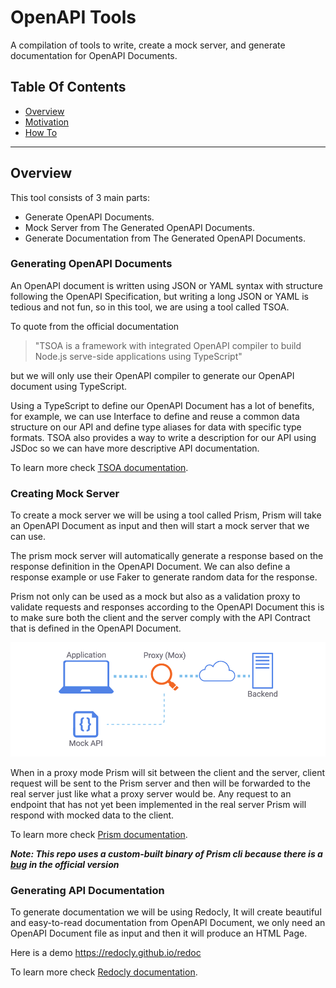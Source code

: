 # OpenAPI Tools

A compilation of tools to write, create a mock server, and generate documentation for OpenAPI Documents.

## Table Of Contents
- [Overview](#overview)
- [Motivation](/docs/motivation.md)
- [How To]()


---
## Overview
This tool consists of 3 main parts:
- Generate OpenAPI Documents.
- Mock Server from The Generated OpenAPI Documents.
- Generate Documentation from The Generated OpenAPI Documents.

### Generating OpenAPI Documents
An OpenAPI document is written using JSON or YAML syntax with structure following the OpenAPI Specification, but writing a long JSON or YAML is tedious and not fun, so in this tool, we are using a tool called TSOA. 

To quote from the official documentation 
> "TSOA is a framework with integrated OpenAPI compiler to build Node.js serve-side applications using TypeScript"

but we will only use their OpenAPI compiler to generate our OpenAPI document using TypeScript. 

Using a TypeScript to define our OpenAPI Document has a lot of benefits, for example, we can use Interface to define and reuse a common data structure on our API and define type aliases for data with specific type formats. TSOA also provides a way to write a description for our API using JSDoc so we can have more descriptive API documentation. 

To learn more check [TSOA documentation](https://tsoa-community.github.io/docs/).

### Creating Mock Server
To create a mock server we will be using a tool called Prism, Prism will take an OpenAPI Document as input and then will start a mock server that we can use. 

The prism mock server will automatically generate a response based on the response definition in the OpenAPI Document. We can also define a response example or use Faker to generate random data for the response. 

Prism not only can be used as a mock but also as a validation proxy to validate requests and responses according to the OpenAPI Document this is to make sure both the client and the server comply with the API Contract that is defined in the OpenAPI Document. 

![Mock Proxy server](/docs/images/mox.png)

When in a proxy mode Prism will sit between the client and the server, client request will be sent to the Prism server and then will be forwarded to the real server just like what a proxy server would be. Any request to an endpoint that has not yet been implemented in the real server Prism will respond with mocked data to the client. 

To learn more check [Prism documentation](https://docs.stoplight.io/docs/prism).

***Note: This repo uses a custom-built binary of Prism cli because there is a [bug](https://github.com/stoplightio/prism/issues/1895) in the official version***

### Generating API Documentation
To generate documentation we will be using Redocly, It will create beautiful and easy-to-read documentation from OpenAPI Document, we only need an OpenAPI Document file as input and then it will produce an HTML Page.

Here is a demo https://redocly.github.io/redoc

To learn more check [Redocly documentation](https://redocly.com/docs).


